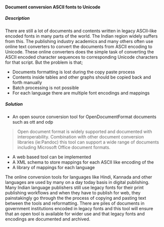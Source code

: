 #### Document conversion ASCII fonts to Unicode

##### Description
There are still a lot of documents and contents written in legacy ASCII-like encoded fonts in many parts of the world. The Indian region widely suffers from this. The publishing industry academics and many others often use online text  converters to convert the documents from ASCII encoding to Unicode. These online converters does the simple task of converting the ASCII encoded character sequences to corresponding Unicode characters for that script. But the problem is that;

- Documents formatting is lost during the copy paste process 
- Contents inside tables and other graphs should be copied back and forth manually
- Batch processing is not possible
- For each language there are multiple font encodings and mappings

##### Solution
- An open source conversion tool  for OpenDocumentFormat documents such as ott and odp
> Open document format is widely supported and documented with interoperability. Combination with other document conversion libraries (ie:Pandoc) this tool can support a wide range of documents including Microsoft Office document formats.

- A web based tool can be implemented 
- A XML schema to store mappings for each ASCII like encoding of the 
- A library of mappings for each language

The online conversion tools for languages like Hindi, Kannada and other languages are used by many on a day today basis in digital publishing. Many Indian language publishers still use legacy fonts for their print publishing workflows and when they have to publish for web, they painstakingly go through the the process of copying and pasting text between the tools and reformatting. There are piles of documents in government institutions encoded in legacy fonts and this tool will ensure that an open tool is available for wider use and that legacy fonts and encodings are documented and archived.

